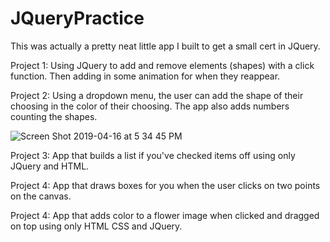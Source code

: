 # JQueryPractice
This was actually a pretty neat little app I built to get a small cert in JQuery. 

Project 1: Using JQuery to add and remove elements (shapes) with a click function. Then adding in some animation for when they reappear. 

Project 2: Using a dropdown menu, the user can add the shape of their choosing in the color of their choosing. The app also adds numbers counting the shapes. 

![Screen Shot 2019-04-16 at 5 34 45 PM](https://user-images.githubusercontent.com/29104770/56248701-b2909680-606e-11e9-8fbf-e77067712ac8.png)

Project 3: App that builds a list if you've checked items off using only JQuery and HTML. 

Project 4: App that draws boxes for you when the user clicks on two points on the canvas. 

Project 4: App that adds color to a flower image when clicked and dragged on top using only HTML CSS and JQuery. 

